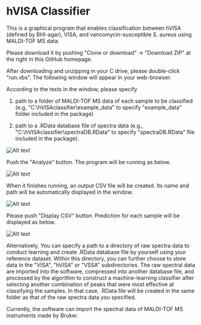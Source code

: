 # hVISA Classifier

This is a graphical program that enables classification between hVISA (defined by BHI-agar), VISA, and vancomycin-susceptible S. aureus using MALDI-TOF MS data.  

Please download it by pushing "Clone or download" -> "Download ZIP" at the right in this GitHub homepage.

After downloading and unzipping in your C drive, please double-click "run.vbs".  The following window will appear in your web-browser.  

According to the texts in the window, please specify 
1) path to a folder of MALDI-TOF MS data of each sample to be classified (e.g, "C:\hVISAclassifier\example_data" to specify "example_data" folder included in the package)

2) path to a .RData database file of spectra data (e.g., "C:\hVISAclassifier\spectraDB.RData" to specify "spectraDB.RData" file included in the package). 

![Alt text](http://yahara.hustle.ne.jp/projects/hVISAclassifier/main_window1_1.png "hVISAclassifier_main_window1_1")

Push the "Analyze" button.  The program will be running as below.


![Alt text](http://yahara.hustle.ne.jp/projects/hVISAclassifier/main_window1_2.png "hVISAclassifier_main_window1_2")

When it finishes running, an output CSV file will be created.  Its name and path will be automatically displayed in the window.

![Alt text](http://yahara.hustle.ne.jp/projects/hVISAclassifier/main_window4.png "hVISAclassifier_main_window4")

Please push "Display CSV" button.  Prediction for each sample will be displayed as below.

![Alt text](http://yahara.hustle.ne.jp/projects/hVISAclassifier/main_window5.png "main_window5")

Alternatively, You can specify a path to a directory of raw spectra data to conduct learning and create .RData database file by yourself using your reference dataset.  Within this directory, you can further choose to store data in the "VISA", "hVISA" or "VSSA" subdirectories. The raw spectral data are imported into the software, compressed into another database file, and processed by the algorithm to construct a machine-learning classifier after selecting another combination of peaks that were most effective at classifying the samples.  In that case, .RData file will be created in the same folder as that of the raw spectra data you specified.

Currently, the software can import the spectral data of MALDI-TOF MS instruments made by Bruker.
